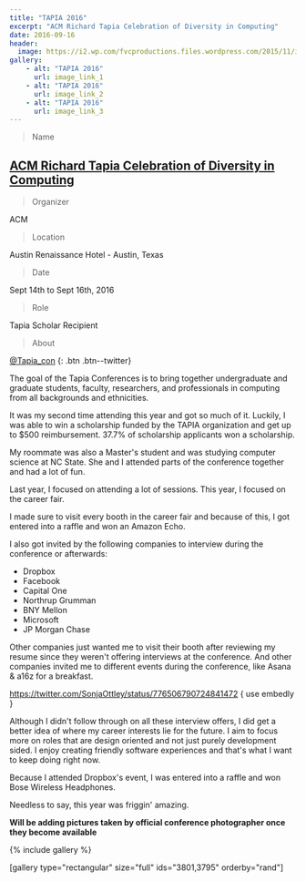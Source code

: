 ```yaml
---
title: "TAPIA 2016"
excerpt: "ACM Richard Tapia Celebration of Diversity in Computing"
date: 2016-09-16
header:
  image: https://i2.wp.com/fvcproductions.files.wordpress.com/2015/11/img_0164.jpg
gallery:
    - alt: "TAPIA 2016"
      url: image_link_1
    - alt: "TAPIA 2016"
      url: image_link_2
    - alt: "TAPIA 2016"
      url: image_link_3
---
```


> Name

## <a title="ACM Richard Tapia Celebration of Diversity in Computing" href="http://tapiaconference.org" target="_blank">ACM Richard Tapia Celebration of Diversity in Computing</a>

> Organizer

ACM

> Location

Austin Renaissance Hotel - Austin, Texas

> Date

Sept 14th to Sept 16th, 2016

> Role

Tapia Scholar Recipient

> About

[<i class='fa fa-twitter'></i> @Tapia_con](http://twitter.com/@Tapia_con)
{: .btn .btn--twitter}

The goal of the Tapia Conferences is to bring together undergraduate and graduate students, faculty, researchers, and professionals in computing from all backgrounds and ethnicities.

It was my second time attending this year and got so much of it. Luckily, I was able to win a scholarship funded by the TAPIA organization and get up to $500 reimbursement. 37.7% of scholarship applicants won a scholarship.

My roommate was also a Master's student and was studying computer science at NC State. She and I attended parts of the conference together and had a lot of fun.

Last year, I focused on attending a lot of sessions. This year, I focused on the career fair.

I made sure to visit every booth in the career fair and because of this, I got entered into a raffle and won an Amazon Echo.

I also got invited by the following companies to interview during the conference or afterwards:

- Dropbox
- Facebook
- Capital One
- Northrup Grumman
- BNY Mellon
- Microsoft
- JP Morgan Chase

Other companies just wanted me to visit their booth after reviewing my resume since they weren't offering interviews at the conference. And other companies invited me to different events during the conference, like Asana & a16z for a breakfast.

https://twitter.com/SonjaOttley/status/776506790724841472 { use embedly }

Although I didn't follow through on all these interview offers, I did get a better idea of where my career interests lie for the future. I aim to focus more on roles that are design oriented and not just purely development sided. I enjoy creating friendly software experiences and that's what I want to keep doing right now.

Because I attended Dropbox's event, I was entered into a raffle and won Bose Wireless Headphones.

Needless to say, this year was friggin' amazing.

**Will be adding pictures taken by official conference photographer once they become available**

{% include gallery %}

[gallery type="rectangular" size="full" ids="3801,3795" orderby="rand"]